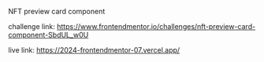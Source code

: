 NFT preview card component

challenge link: https://www.frontendmentor.io/challenges/nft-preview-card-component-SbdUL_w0U

live link: https://2024-frontendmentor-07.vercel.app/
